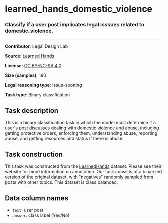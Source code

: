 # learned_hands_domestic_violence

### Classify if a user post implicates legal isssues related to domestic_violence.
---

**Contributor**: Legal Design Lab

**Source**: [Learned Hands](https://spot.suffolklitlab.org/data/#learnedhands)

**License**: [CC BY-NC-SA 4.0](https://creativecommons.org/licenses/by-nc-sa/4.0/)

**Size (samples)**: 180

**Legal reasoning type**: Issue-spotting

**Task type**: Binary classification

## Task description

This is a binary classification task in which the model must determine if a user's post discusses dealing with domestic violence and abuse, including getting protective orders, enforcing them, understanding abuse, reporting abuse, and getting resources and status if there is abuse.

## Task construction

This task was constructed from the [LearnedHands](https://suffolklitlab.org/) dataset. Please see their website for more information on annotation. Our task consists of a binarized version of the original dataset, with "negatives" randomly sampled from posts with other topics. This dataset is class balanced.

## Data column names

- `text`: user post
- `answer`: class label (Yes/No)